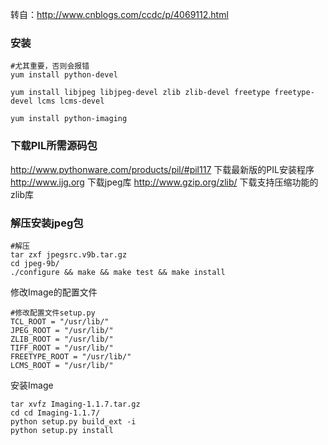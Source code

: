 ﻿转自：http://www.cnblogs.com/ccdc/p/4069112.html
 <!--more-->  
### 安装
```
#尤其重要，否则会报错
yum install python-devel

yum install libjpeg libjpeg-devel zlib zlib-devel freetype freetype-devel lcms lcms-devel

yum install python-imaging
```
### 下载PIL所需源码包
http://www.pythonware.com/products/pil/#pil117 下载最新版的PIL安装程序
http://www.ijg.org 下载jpeg库
http://www.gzip.org/zlib/ 下载支持压缩功能的zlib库

### 解压安装jpeg包
```
#解压
tar zxf jpegsrc.v9b.tar.gz
cd jpeg-9b/
./configure && make && make test && make install
```
修改Image的配置文件
```
#修改配置文件setup.py
TCL_ROOT = "/usr/lib/"    
JPEG_ROOT = "/usr/lib/"    
ZLIB_ROOT = "/usr/lib/"    
TIFF_ROOT = "/usr/lib/"    
FREETYPE_ROOT = "/usr/lib/"   
LCMS_ROOT = "/usr/lib/"
```
安装Image
```
tar xvfz Imaging-1.1.7.tar.gz
cd cd Imaging-1.1.7/
python setup.py build_ext -i
python setup.py install
```
